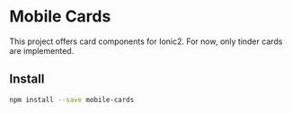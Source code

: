 # Mobile Cards

This project offers card components for Ionic2. For now, only tinder cards are implemented.

Install
---------

```bash
npm install --save mobile-cards
```
